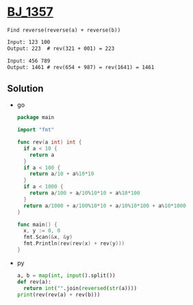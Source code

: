 # [BJ_1357](https://acmicpc.net/problem/1357)

```en
Find reverse(reverse(a) + reverse(b))
```

```txt
Input: 123 100
Output: 223  # rev(321 + 001) = 223

Input: 456 789
Output: 1461 # rev(654 + 987) = rev(1641) = 1461
```

## Solution

* go

  ```go
  package main

  import "fmt"

  func rev(a int) int {
    if a < 10 {
      return a
    }
    if a < 100 {
      return a/10 + a%10*10
    }
    if a < 1000 {
      return a/100 + a/10%10*10 + a%10*100
    }
    return a/1000 + a/100%10*10 + a/10%10*100 + a%10*1000
  }

  func main() {
    x, y := 0, 0
    fmt.Scan(&x, &y)
    fmt.Println(rev(rev(x) + rev(y)))
  }
  ```

* py

  ```py
  a, b = map(int, input().split())
  def rev(a):
    return int("".join(reversed(str(a))))
  print(rev(rev(a) + rev(b)))
  ```
